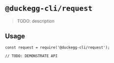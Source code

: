 # `@duckegg-cli/request`

> TODO: description

## Usage

```
const request = require('@duckegg-cli/request');

// TODO: DEMONSTRATE API
```
